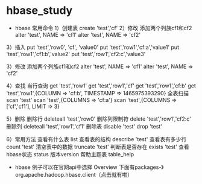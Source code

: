 # hbase_study
* hbase 常用命令
1）创建表
create 'test','cf'
2）修改
添加两个列族cf1和cf2
alter 'test', NAME => 'cf1'
alter 'test', NAME => 'cf2'

3）插入
put 'test','row0', 'cf', 'value0'
put 'test','row1','cf:a','value1'
put 'test','row1','cf1:b','value2'
put 'test','row1','cf2:c','value3'

3）修改
添加两个列族cf1和cf2
alter 'test', NAME => 'cf1'
alter 'test', NAME => 'cf2'

4）查找
当行查询
get 'test','row1'
get 'test','row1','cf'
get 'test','row1','cf:b'
get 'test','row1',{COLUMN => 'cf:b', TIMESTAMP => 1465975393290}
全表扫描
scan 'test'
scan 'test',{COLUMNS => 'cf:a'}
scan 'test',{COLUMNS => ['cf','cf1'], LIMIT => 3}

5）删除
删除行
deleteall 'test','row0'
删除列限制符
delete 'test','row1','cf2:c'
删除列
deleteall 'test','row1','cf1'
删除表
disable 'test'
drop 'test'

6）常用方法
查看有什么表
list
查看表的结构
describe 'test'
查看表有多少行
count 'test'
清空表中的数据
truncate 'test'
判断表是否存在
exists 'test'
查看hbase状态
status
版本version
帮助主题表
table_help

* hbase 例子可以在官网api中选择 Overview 下面有packages-》org.apache.hadoop.hbase.client（点击就有啦）

